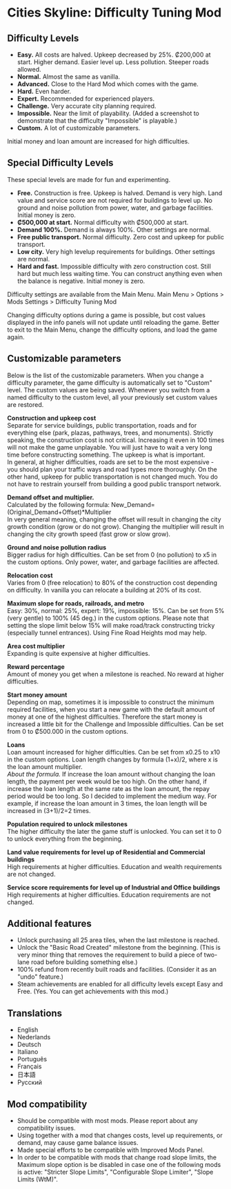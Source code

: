 # Cities Skyline: Difficulty Tuning Mod

## Difficulty Levels
- **Easy.** All costs are halved. Upkeep decreased by 25%. ₡200,000 at start. Higher demand. Easier level up. Less pollution. Steeper roads allowed.
- **Normal.** Almost the same as vanilla.
- **Advanced.** Close to the Hard Mod which comes with the game.
- **Hard.** Even harder.
- **Expert.** Recommended for experienced players.
- **Challenge.** Very accurate city planning required.
- **Impossible.** Near the limit of playability. (Added a screenshot to demonstrate that the difficulty "Impossible" is playable.)
- **Custom.** A lot of customizable parameters.

Initial money and loan amount are increased for high difficulties.

## Special Difficulty Levels
These special levels are made for fun and experimenting.
- **Free.** Construction is free. Upkeep is halved. Demand is very high. Land value and service score are not required for buildings to level up. No ground and noise pollution from power, water, and garbage facilities. Initial money is zero.
- **₡500,000 at start.** Normal difficulty with ₡500,000 at start.
- **Demand 100%.** Demand is always 100%. Other settings are normal.
- **Free public transport.** Normal difficulty. Zero cost and upkeep for public transport.
- **Low city.** Very high levelup requirements for buildings. Other settings are normal.
- **Hard and fast.** Impossible difficulty with zero construction cost. Still hard but much less waiting time. You can construct anything even when the balance is negative. Initial money is zero.

Difficulty settings are available from the Main Menu.
Main Menu > Options > Mods Settings > Difficulty Tuning Mod

Changing difficulty options during a game is possible, but cost values displayed in the info panels will not update until reloading the game. Better to exit to the Main Menu, change the difficulty options, and load the game again.

## Customizable parameters
Below is the list of the customizable parameters. When you change a difficulty parameter, the game difficulty is automatically set to "Custom" level. The custom values are being saved. Whenever you switch from a named difficulty to the custom level, all your previously set custom values are restored.

**Construction and upkeep cost**  
Separate for service buildings, public transportation, roads and for everything else (park, plazas, pathways, trees, and monuments).
Strictly speaking, the construction cost is not critical. Increasing it even in 100 times will not make the game unplayable. You will just have to wait a very long time before constructing something. The upkeep is what is important.  
In general, at higher difficulties, roads are set to be the most expensive - you should plan your traffic ways and road types more thoroughly. On the other hand, upkeep for public transportation is not changed much. You do not have to restrain yourself from building a good public transport network.

**Demand offset and multiplier.**  
Calculated by the following formula: New_Demand=(Original_Demand+Offset)*Multiplier  
In very general meaning, changing the offset will result in changing the city growth condition (grow or do not grow). Changing the multiplier will result in changing the city growth speed (fast grow or slow grow).

**Ground and noise pollution radius**  
Bigger radius for high difficulties. Can be set from 0 (no pollution) to x5 in the custom options. Only power, water, and garbage facilities are affected.

**Relocation cost**  
Varies from 0 (free relocation) to 80% of the construction cost depending on difficulty. In vanilla you can relocate a building at 20% of its cost.

**Maximum slope for roads, railroads, and metro**  
Easy: 30%, normal: 25%, expert: 19%, impossible: 15%. Can be set from 5% (very gentle) to 100% (45 deg.) in the custom options. Please note that setting the slope limit below 15% will make road/track constructing tricky (especially tunnel entrances). Using Fine Road Heights mod may help.

**Area cost multiplier**  
Expanding is quite expensive at higher difficulties.

**Reward percentage**  
Amount of money you get when a milestone is reached. No reward at higher difficulties.

**Start money amount**  
Depending on map, sometimes it is impossible to construct the minimum required facilities, when you start a new game with the default amount of money at one of the highest difficulties. Therefore the start money is increased a little bit for the Challenge and Impossible difficulties. Can be set from 0 to ₡500.000 in the custom options.

**Loans**  
Loan amount increased for higher difficulties. Can be set from x0.25 to x10 in the custom options. Loan length changes by formula (1+x)/2, where x is the loan amount multiplier.  
*About the formula.* If increase the loan amount without changing the loan length, the payment per week would be too high. On the other hand, if increase the loan length at the same rate as the loan amount, the repay period would be too long. So I decided to implement the medium way. For example, if increase the loan amount in 3 times, the loan length will be increased in (3+1)/2=2 times.

**Population required to unlock milestones**  
The higher difficulty the later the game stuff is unlocked. You can set it to 0 to unlock everything from the beginning.

**Land value requirements for level up of Residential and Commercial buildings**  
High requirements at higher difficulties. Education and wealth requirements are not changed.

**Service score requirements for level up of Industrial and Office buildings**  
High requirements at higher difficulties. Education requirements are not changed.

## Additional features
- Unlock purchasing all 25 area tiles, when the last milestone is reached.
- Unlock the "Basic Road Created" milestone from the beginning. (This is very minor thing that removes the requirement to build a piece of two-lane road before building something else.)
- 100% refund from recently built roads and facilities. (Consider it as an "undo" feature.)
- Steam achievements are enabled for all difficulty levels except Easy and Free. (Yes. You can get achievements with this mod.)

## Translations
- English
- Nederlands
- Deutsch
- Italiano
- Português
- Français
- 日本語
- Русский

## Mod compatibility
- Should be compatible with most mods. Please report about any compatibility issues.
- Using together with a mod that changes costs, level up requirements, or demand, may cause game balance issues.
- Made special efforts to be compatible with Improved Mods Panel.
- In order to be compatible with mods that change road slope limits, the Maximum slope option is be disabled in case one of the following mods is active: "Stricter Slope Limits", "Configurable Slope Limiter", "Slope Limits (WtM)".
